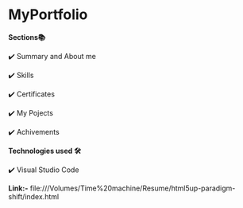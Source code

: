 # MyPortfolio

**Sections📚**

✔️ Summary and About me

✔️ Skills

✔️ Certificates

✔️ My Pojects

✔️ Achivements

**Technologies used 🛠️**

✔️ Visual Studio Code

**Link:-** file:///Volumes/Time%20machine/Resume/html5up-paradigm-shift/index.html
